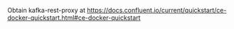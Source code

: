 Obtain kafka-rest-proxy at https://docs.confluent.io/current/quickstart/ce-docker-quickstart.html#ce-docker-quickstart

